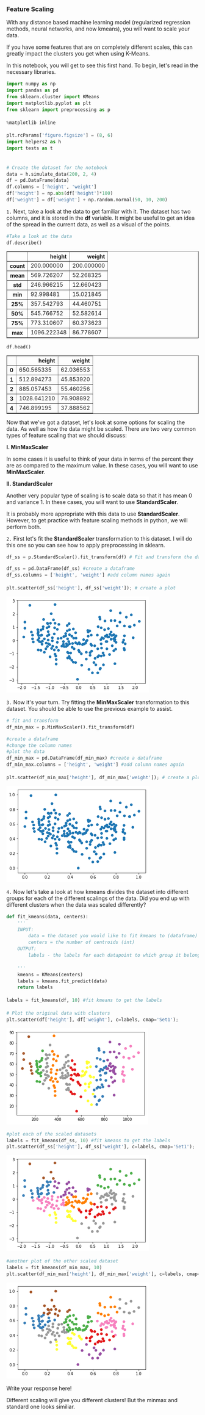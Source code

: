 
### Feature Scaling

With any distance based machine learning model (regularized regression methods, neural networks, and now kmeans), you will want to scale your data.  

If you have some features that are on completely different scales, this can greatly impact the clusters you get when using K-Means. 

In this notebook, you will get to see this first hand.  To begin, let's read in the necessary libraries.


```python
import numpy as np
import pandas as pd
from sklearn.cluster import KMeans
import matplotlib.pyplot as plt
from sklearn import preprocessing as p

%matplotlib inline

plt.rcParams['figure.figsize'] = (8, 6)
import helpers2 as h
import tests as t


# Create the dataset for the notebook
data = h.simulate_data(200, 2, 4)
df = pd.DataFrame(data)
df.columns = ['height', 'weight']
df['height'] = np.abs(df['height']*100)
df['weight'] = df['weight'] + np.random.normal(50, 10, 200)
```

`1.` Next, take a look at the data to get familiar with it.  The dataset has two columns, and it is stored in the **df** variable.  It might be useful to get an idea of the spread in the current data, as well as a visual of the points.  


```python
#Take a look at the data
df.describe()
```




<div>
<style scoped>
    .dataframe tbody tr th:only-of-type {
        vertical-align: middle;
    }

    .dataframe tbody tr th {
        vertical-align: top;
    }

    .dataframe thead th {
        text-align: right;
    }
</style>
<table border="1" class="dataframe">
  <thead>
    <tr style="text-align: right;">
      <th></th>
      <th>height</th>
      <th>weight</th>
    </tr>
  </thead>
  <tbody>
    <tr>
      <th>count</th>
      <td>200.000000</td>
      <td>200.000000</td>
    </tr>
    <tr>
      <th>mean</th>
      <td>569.726207</td>
      <td>52.268325</td>
    </tr>
    <tr>
      <th>std</th>
      <td>246.966215</td>
      <td>12.660423</td>
    </tr>
    <tr>
      <th>min</th>
      <td>92.998481</td>
      <td>15.021845</td>
    </tr>
    <tr>
      <th>25%</th>
      <td>357.542793</td>
      <td>44.460751</td>
    </tr>
    <tr>
      <th>50%</th>
      <td>545.766752</td>
      <td>52.582614</td>
    </tr>
    <tr>
      <th>75%</th>
      <td>773.310607</td>
      <td>60.373623</td>
    </tr>
    <tr>
      <th>max</th>
      <td>1096.222348</td>
      <td>86.778607</td>
    </tr>
  </tbody>
</table>
</div>




```python
df.head()
```




<div>
<style scoped>
    .dataframe tbody tr th:only-of-type {
        vertical-align: middle;
    }

    .dataframe tbody tr th {
        vertical-align: top;
    }

    .dataframe thead th {
        text-align: right;
    }
</style>
<table border="1" class="dataframe">
  <thead>
    <tr style="text-align: right;">
      <th></th>
      <th>height</th>
      <th>weight</th>
    </tr>
  </thead>
  <tbody>
    <tr>
      <th>0</th>
      <td>650.565335</td>
      <td>62.036553</td>
    </tr>
    <tr>
      <th>1</th>
      <td>512.894273</td>
      <td>45.853920</td>
    </tr>
    <tr>
      <th>2</th>
      <td>885.057453</td>
      <td>55.460256</td>
    </tr>
    <tr>
      <th>3</th>
      <td>1028.641210</td>
      <td>76.908892</td>
    </tr>
    <tr>
      <th>4</th>
      <td>746.899195</td>
      <td>37.888562</td>
    </tr>
  </tbody>
</table>
</div>



Now that we've got a dataset, let's look at some options for scaling the data.  As well as how the data might be scaled.  There are two very common types of feature scaling that we should discuss:


**I.  MinMaxScaler**

In some cases it is useful to think of your data in terms of the percent they are as compared to the maximum value.  In these cases, you will want to use **MinMaxScaler**.

**II. StandardScaler**

Another very popular type of scaling is to scale data so that it has mean 0 and variance 1.  In these cases, you will want to use **StandardScaler**.  

It is probably more appropriate with this data to use **StandardScaler**.  However, to get practice with feature scaling methods in python, we will perform both.

`2.` First let's fit the **StandardScaler** transformation to this dataset.  I will do this one so you can see how to apply preprocessing in sklearn.


```python
df_ss = p.StandardScaler().fit_transform(df) # Fit and transform the data
```


```python
df_ss = pd.DataFrame(df_ss) #create a dataframe
df_ss.columns = ['height', 'weight'] #add column names again

plt.scatter(df_ss['height'], df_ss['weight']); # create a plot
```


![png](output_7_0.png)


`3.` Now it's your turn.  Try fitting the **MinMaxScaler** transformation to this dataset. You should be able to use the previous example to assist.


```python
# fit and transform
df_min_max = p.MinMaxScaler().fit_transform(df)
```


```python
#create a dataframe
#change the column names
#plot the data
df_min_max = pd.DataFrame(df_min_max) #create a dataframe
df_min_max.columns = ['height', 'weight'] #add column names again

plt.scatter(df_min_max['height'], df_min_max['weight']); # create a plot
```


![png](output_10_0.png)


`4.`  Now let's take a look at how kmeans divides the dataset into different groups for each of the different scalings of the data.  Did you end up with different clusters when the data was scaled differently?


```python
def fit_kmeans(data, centers):
    '''
    INPUT:
        data = the dataset you would like to fit kmeans to (dataframe)
        centers = the number of centroids (int)
    OUTPUT:
        labels - the labels for each datapoint to which group it belongs (nparray)
    
    '''
    kmeans = KMeans(centers)
    labels = kmeans.fit_predict(data)
    return labels

labels = fit_kmeans(df, 10) #fit kmeans to get the labels
    
# Plot the original data with clusters
plt.scatter(df['height'], df['weight'], c=labels, cmap='Set1');
```


![png](output_12_0.png)



```python
#plot each of the scaled datasets
labels = fit_kmeans(df_ss, 10) #fit kmeans to get the labels
plt.scatter(df_ss['height'], df_ss['weight'], c=labels, cmap='Set1');
```


![png](output_13_0.png)



```python
#another plot of the other scaled dataset
labels = fit_kmeans(df_min_max, 10)
plt.scatter(df_min_max['height'], df_min_max['weight'], c=labels, cmap='Set1');
```


![png](output_14_0.png)


Write your response here!

Different scaling will give you different clusters! But the minmax and standard one looks similiar.
